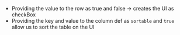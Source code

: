 - Providing the value to the row as true and false -> creates the UI as checkBox
- Providing the key and value to the column def as `sortable` and `true` allow us to sort the table on the UI